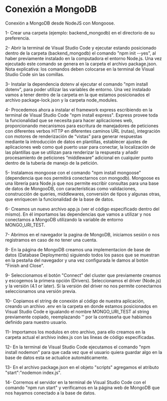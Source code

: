 # Conexión a MongoDB
Conexión a MongoDB desde NodeJS con Mongoose.

1- Crear una carpeta (ejemplo: backend_mongodb) en el directorio de su preferencia.

2- Abrir la terminal de Visual Studio Code y ejecutar estando posicionado dentro de la carpeta (backend_mongodb) el comando "npm init --yes", al haber previamente instalado en la computadora el entorno Node.js. Una vez ejecutado este comando se genera en la carpeta el archivo package.json. Nota explicativa: los comandos deben colocarse en la terminal de Visual Studio Code sin las comillas.

3- Instalar la dependencia dotenv al ejecutar el comando "npm install dotenv", para poder utilizar las variables de entorno. Una vez instalado vamos a tener dentro de la carpeta en la que estamos posicionados el archivo package-lock.json y la carpeta node_modules.

4- Procedemos ahora a instalar el framework express escribiendo en la terminal de Visual Studio Code "npm install express". Express provee toda la funcionalidad que se necesita para hacer aplicaciones web, proporcionando mecanismos para escritura de manejadores de peticiones con diferentes verbos HTTP en diferentes caminos URL (rutas), integración con motores de renderización de “vistas” para generar respuestas mediante la introducción de datos en plantillas, establecer ajustes de aplicaciones web como qué puerto usar para conectar, la localización de las plantillas que se utilizan para renderizar la respuesta y añadir procesamiento de peticiones “middleware” adicional en cualquier punto dentro de la tubería de manejo de la petición.

5- Instalamos mongoose con el comando "npm install mongoose" (dependencia que nos permitirá conectarnos con mongodb). Mongoose es una librería para Node.js que nos permite escribir consultas para una base de datos de MongooDB, con características como validaciones, construcción de queries, middlewares, conversión de tipos y algunas otras, que enriquecen la funcionalidad de la base de datos.

6- Creamos un nuevo archivo app.js (ver el código especificado dentro del mismo). En él importamos las dependencias que vamos a utilizar y nos conectamos a MongoDB utilizando la variable de entorno MONGO_URI_TEST.

7- Abrimos en el navegador la pagina de MongoDB, iniciamos sesión o nos registramos en caso de no tener una cuenta.

8- En la página de MongoDB creamos una implementacion de base de datos (Database Deployments) siguiendo todos los pasos que se muestran en la pestaña del navegador y una vez configurada le damos al botón "Finish and Close". 

9- Seleccionamos el botón "Connect" del cluster que previamente creamos y escogemos la primera opción (Drivers). Seleccionamos el driver (Node.js) y la versión (4.1 or later). Si la versión del driver no nos permite conectarnos seleccionamos una versión previa. 

10- Copiamos el string de conexión al código de nuestra aplicación, creando un archivo .env en la carpeta en donde estamos posicionados en Visual Studio Code e igualando el nombre MONGO_URI_TEST al string previamente copiado, reemplazando '<password>' por la contraseña que habíamos definido para nuestro usuario.
  
11- Importamos los modulos en otro archivo, para ello creamos en la carpeta actual el archivo index.js con las líneas de código especificadas.
  
12- En la terminal de Visual Studio Code ejecutamos el comando "npm install nodemon" para que cada vez que el usuario quiera guardar algo en la base de datos esta se actualice automáticamente.
  
13- En el archivo package.json en el objeto "scripts" agregamos el atributo "start":"nodemon index.js".
  
14- Corremos el servidor en la terminal de Visual Studio Code con el comando "npm run start" y verificamos en la página web de MongoDB que nos hayamos conectado a la base de datos.
